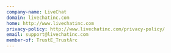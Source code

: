 ```yaml
---
company-name: LiveChat
domain: livechatinc.com
home: http://www.livechatinc.com
privacy-policy: http://www.livechatinc.com/privacy-policy/
email: support@livechatinc.com
member-of: TrustE_TrustArc
---
```




